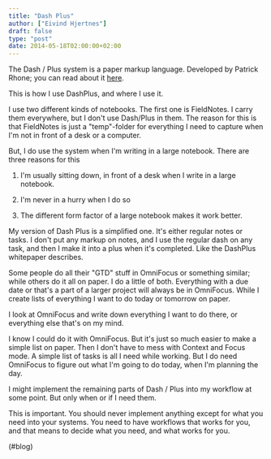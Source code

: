 ```yaml
---
title: "Dash Plus"
author: ["Eivind Hjertnes"]
draft: false
type: "post"
date: 2014-05-18T02:00:00+02:00
---
```


The Dash / Plus system is a paper markup language. Developed by Patrick
Rhone; you can read about it
[here](http://patrickrhone.com/2013/04/22/the-dash-plus-system/).

This is how I use DashPlus, and where I use it.

I use two different kinds of notebooks. The first one is FieldNotes. I
carry them everywhere, but I don't use Dash/Plus in them. The reason for
this is that FieldNotes is just a "temp"-folder for everything I need to
capture when I'm not in front of a desk or a computer.

But, I do use the system when I'm writing in a large notebook. There are
three reasons for this

1.  I'm usually sitting down, in front of a desk when I write in a large
    notebook.

    <div class="HTML">
      <div></div>

    </p>

    </div>

2.  I'm never in a hurry when I do so

3.  The different form factor of a large notebook makes it work better.

My version of Dash Plus is a simplified one. It's either regular notes
or tasks. I don't put any markup on notes, and I use the regular dash on
any task, and then I make it into a plus when it's completed. Like the
DashPlus whitepaper describes.

Some people do all their "GTD" stuff in OmniFocus or something similar;
while others do it all on paper. I do a little of both. Everything with
a due date or that's a part of a larger project will always be in
OmniFocus. While I create lists of everything I want to do today or
tomorrow on paper.

I look at OmniFocus and write down everything I want to do there, or
everything else that's on my mind.

I know I could do it with OmniFocus. But it's just so much easier to
make a simple list on paper. Then I don't have to mess with Context and
Focus mode. A simple list of tasks is all I need while working. But I do
need OmniFocus to figure out what I'm going to do today, when I'm
planning the day.

I might implement the remaining parts of Dash / Plus into my workflow at
some point. But only when or if I need them.

This is important. You should never implement anything except for what
you need into your systems. You need to have workflows that works for
you, and that means to decide what you need, and what works for you.

(#blog)
